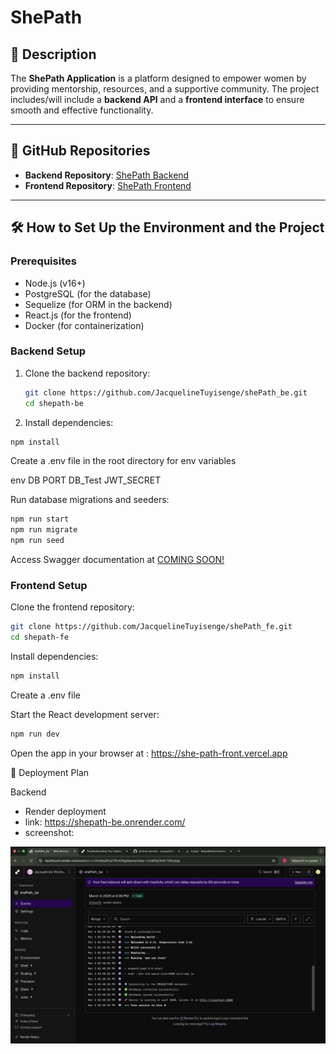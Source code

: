 # ShePath

## 📖 Description

The **ShePath Application** is a platform designed to empower women by providing mentorship, resources, and a supportive community. The project includes/will include a **backend API** and a **frontend interface** to ensure smooth and effective functionality.

---

## 🔗 GitHub Repositories
- **Backend Repository**: [ShePath Backend](hhttps://github.com/JacquelineTuyisenge/shePath_be.git)
- **Frontend Repository**: [ShePath Frontend](https://github.com/JacquelineTuyisenge/shePath_fe.git)

---

## 🛠️ How to Set Up the Environment and the Project

### Prerequisites
- Node.js (v16+)
- PostgreSQL (for the database)
- Sequelize (for ORM in the backend)
- React.js (for the frontend)
- Docker (for containerization)

### Backend Setup
1. Clone the backend repository:
   ```bash
   git clone https://github.com/JacquelineTuyisenge/shePath_be.git
   cd shepath-be
   ```

2. Install dependencies:

```bash
npm install
```

Create a .env file in the root directory for env variables

env
DB
PORT
DB_Test
JWT_SECRET

Run database migrations and seeders:


```bash
npm run start
npm run migrate
npm run seed
```

Access Swagger documentation at [COMING SOON!](http://localhost:3000/api-docs.)

### Frontend Setup
Clone the frontend repository:

```bash
git clone https://github.com/JacquelineTuyisenge/shePath_fe.git
cd shepath-fe
```

Install dependencies:


```bash
npm install
```
Create a .env file 

Start the React development server:

```bash
npm run dev
```
Open the app in your browser at :
https://she-path-front.vercel.app


🚀 Deployment Plan

Backend
- Render deployment
- link: 
https://shepath-be.onrender.com/
- screenshot:
<img src="./render.png"/>
